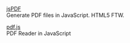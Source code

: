 [jsPDF](https://github.com/Ju2ender/jsPDF)    
Generate PDF files in JavaScript. HTML5 FTW.

[pdf.js](https://github.com/Ju2ender/pdf.js)    
PDF Reader in JavaScript
